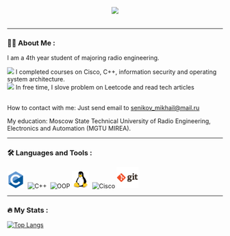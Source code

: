 
<div id="header" align="center">
  <img src="https://media.giphy.com/media/qgQUggAC3Pfv687qPC/giphy.gif" width="320"/>
</div>
<!--
<div id="badges" align="center">
  <a href="https://leetcode.com/SenikovMikhail/">
   <img src="https://img.shields.io/badge/LeetCode-gray?logo=LeetCode&logoColor=orange&style=for-the-badge"  alt="LeetCode Badge"/>
  </a>
</div>
//-->
<div id="counter" align="center">
  <img src="https://komarev.com/ghpvc/?username=SenikovMikhail&style=flat-square&color=blue"  alt=""/>
</div>

---

### :man_technologist: About Me :

I am a 4th year student of majoring radio engineering.

<div id="counter" >
   <img src="https://cdn-icons-png.flaticon.com/512/8593/8593523.png" width="17"/> I completed courses on Cisco, C++, information security and operating system architecture.<br>
  <img src="https://cdn-icons-png.flaticon.com/512/6266/6266170.png" width="17"/> In free time, I slove problem on Leetcode and read tech articles
</div>



<br>How to contact with me: Just send email to senikov_mikhail@mail.ru 

My education:  Moscow State Technical University of Radio Engineering, Electronics and Automation (MGTU MIREA).

---

### :hammer_and_wrench: Languages and Tools :

<div>
  <img src="https://raw.githubusercontent.com/devicons/devicon/1119b9f84c0290e0f0b38982099a2bd027a48bf1/icons/c/c-original.svg" title="C" alt="C" width="40" height="40"/>&nbsp;
  <img src="https://cdn.worldvectorlogo.com/logos/c.svg" title="C++" alt="C++" width="40" height="40"/>&nbsp;
    <img src="https://img.shields.io/badge/OOP-orange" height="35"  alt="OOP"/>
  <img src="https://raw.githubusercontent.com/devicons/devicon/1119b9f84c0290e0f0b38982099a2bd027a48bf1/icons/linux/linux-original.svg" title="Linux" alt="Linux" width="40" height="40"/>&nbsp;  
     <img src="https://www.vectorlogo.zone/logos/cisco/cisco-ar21.svg" title="Cisco" **alt="Cisco" height="50"/>
     <!--<img src="https://cdn.worldvectorlogo.com/logos/xilinx.svg" title="Xilinx" **alt="Xilinx"  height="50"/>-->
    <img src="https://github.com/devicons/devicon/blob/master/icons/git/git-original-wordmark.svg" title="Git" **alt="Git"  height="50"/>

</div>


---

### :fire: My Stats :

[![Top Langs](https://github-readme-stats-git-masterrstaa-rickstaa.vercel.app/api/top-langs/?username=SenikovMikhail&layout=compact&theme=cobalt)](https://github.com/anuraghazra/github-readme-stats)
